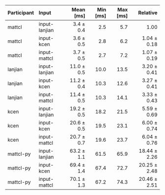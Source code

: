 | Participant | Input | Mean [ms] | Min [ms] | Max [ms] | Relative |
|:---|:---|---:|---:|---:|---:|
| mattcl | input-lanjian | 3.4 ± 0.4 | 2.5 | 5.7 | 1.00 |
| mattcl | input-kcen | 3.6 ± 0.5 | 2.8 | 6.2 | 1.04 ± 0.18 |
| mattcl | input-mattcl | 3.7 ± 0.5 | 2.7 | 7.2 | 1.07 ± 0.19 |
| lanjian | input-lanjian | 11.0 ± 0.5 | 10.0 | 13.5 | 3.20 ± 0.41 |
| lanjian | input-kcen | 11.2 ± 0.4 | 10.3 | 12.6 | 3.27 ± 0.41 |
| lanjian | input-mattcl | 11.4 ± 0.5 | 10.3 | 14.1 | 3.33 ± 0.43 |
| kcen | input-lanjian | 19.2 ± 0.5 | 18.2 | 21.5 | 5.59 ± 0.69 |
| kcen | input-kcen | 20.6 ± 0.5 | 19.5 | 23.1 | 6.00 ± 0.74 |
| kcen | input-mattcl | 20.7 ± 0.7 | 19.6 | 23.7 | 6.04 ± 0.76 |
| mattcl-py | input-lanjian | 63.2 ± 1.1 | 61.5 | 65.9 | 18.44 ± 2.26 |
| mattcl-py | input-kcen | 69.4 ± 1.4 | 67.4 | 72.7 | 20.25 ± 2.48 |
| mattcl-py | input-mattcl | 70.1 ± 1.3 | 67.2 | 74.3 | 20.46 ± 2.51 |
